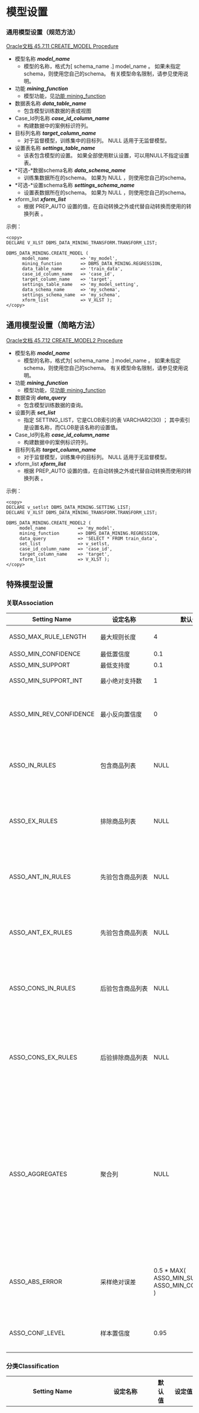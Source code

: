 # 模型设置
### 通用模型设置（规范方法）
[Oracle文档 45.7.11 CREATE_MODEL Procedure](https://docs.oracle.com/en/database/oracle/oracle-database/19/arpls/DBMS_DATA_MINING.html#GUID-7F525A4E-9C93-44D6-BFFF-10BC018CD4A6)
+ 模型名称	***model\_name***
	- 模型的名称，格式为\[ schema\_name \.\] model_name 。 如果未指定schema，则使用您自己的schema。 有关模型命名限制，请参见使用说明。
+ 功能	***mining\_function***
	- 模型功能，见[功能 mining\_function](#功能mining_function)
+ 数据表名称 ***data\_table\_name***
	- 包含模型训练数据的表或视图
+ Case\_Id列名称	***case\_id\_column\_name***
	- 构建数据中的案例标识符列。
+ 目标列名称	***target\_column\_name***
	- 对于监督模型，训练集中的目标列。 NULL 适用于无监督模型。
+ 设置表名称	***settings\_table\_name***
	- 该表包含模型的设置。 如果全部使用默认设置，可以用NULL不指定设置表。
+ *可选-*数据schema名称	***data\_schema\_name***
	- 训练集数据所在的schema。 如果为 NULL ，则使用您自己的schema。
+ *可选-*设置schema名称	***settings\_schema\_name***
	- 设置表数据所在的schema。 如果为 NULL ，则使用您自己的schema。
+ xform_list	***xform\_list***
	- 根据 PREP_AUTO 设置的值，在自动转换之外或代替自动转换而使用的转换列表 。

示例：

	<copy>
	DECLARE V_XLST DBMS_DATA_MINING_TRANSFORM.TRANSFORM_LIST;
	
	DBMS_DATA_MINING.CREATE_MODEL (
		  model_name            => 'my_model',
		  mining_function       => DBMS_DATA_MINING.REGRESSION,
		  data_table_name       => 'train_data',
		  case_id_column_name   => 'case_id',
		  target_column_name    => 'target',
		  settings_table_name   => 'my_model_setting',
		  data_schema_name      => 'my_schema',
		  settings_schema_name  => 'my_schema',
		  xform_list            => V_XLST );
	</copy>
	
## 通用模型设置（简略方法）
[Oracle文档 45.7.12 CREATE_MODEL2 Procedure](https://docs.oracle.com/en/database/oracle/oracle-database/19/arpls/DBMS_DATA_MINING.html#GUID-560517E9-646A-4C20-8814-63FDA763BFD9)
+ 模型名称	***model\_name***
	- 模型的名称，格式为\[ schema\_name \.\] model_name 。 如果未指定schema，则使用您自己的schema。 有关模型命名限制，请参见使用说明。
+ 功能 ***mining\_function***
	- 模型功能，见[功能 mining\_function](#功能mining_function)
+ 数据查询	***data_query***	
	- 包含模型训练数据的查询。
+ 设置列表	***set_list***	
	- 指定 SETTING_LIST，它是CLOB索引的表 VARCHAR2(30) ； 其中索引是设置名称，而CLOB是该名称的设置值。
+ Case\_Id列名称	***case\_id\_column\_name***
	- 构建数据中的案例标识符列。
+ 目标列名称	***target\_column\_name***
	- 对于监督模型，训练集中的目标列。 NULL 适用于无监督模型。
+ xform_list	***xform\_list***
	- 根据 PREP_AUTO 设置的值，在自动转换之外或代替自动转换而使用的转换列表 。

示例：

	<copy>
	DECLARE v_setlst DBMS_DATA_MINING.SETTING_LIST;
	DECLARE V_XLST DBMS_DATA_MINING_TRANSFORM.TRANSFORM_LIST;
	
	DBMS_DATA_MINING.CREATE_MODEL2 (
		 model_name            => 'my_model',
		 mining_function       => DBMS_DATA_MINING.REGRESSION,
		 data_query            => 'SELECT * FROM train_data',
		 set_list              => v_setlst,
		 case_id_column_name   => 'case_id',
		 target_column_name    => 'target',
		 xform_list            => V_XLST );
	</copy>
	
## 特殊模型设置

### 关联Association

| 	Setting Name	 | 	设定名称	 | 	默认值	 | 	设定值	 | 	描述	 | 
| 	----	 | 	----	 | 	----	 | 	----	 | 	----	 | 
| 	ASSO\_MAX\_RULE\_LENGTH	 | 	<p style="width:8rem">最大规则长度</p>	 | 	<p style="width:1rem">4</p>	 | 	文本[2,20]	 | 	关联规则的最大规则长度。| 
| 	ASSO\_MIN\_CONFIDENCE	 | 	最低置信度	 | 	0.1	 | 	文本[0,1]	 | 	关联规则的最低置信度。 | 
| 	ASSO\_MIN\_SUPPORT	 | 	最低支持度	 | 	0.1	 | 	文本[0,1]	 | 	对关联规则的最低支持度。 | 
| 	ASSO\_MIN\_SUPPORT\_INT	 | 	最小绝对支持数	 | 	1	 | 	文本[0,1]	 | 	每个规则必须满足的最小绝对支持数。 该值必须是整数。 | 
| 	ASSO\_MIN\_REV\_CONFIDENCE	 | 	最小反向置信度	 | 	0	 | 	文本[0,1]	 | 	设置每个规则应满足的最小反向置信度。 规则的反向置信度定义为发生规则的事务数除以发生结果的事务数。整数形式，取值范围是0〜1。 | 
| 	ASSO\_IN\_RULES	 | 	包含商品列表	 | 	NULL	 | 	逗号分隔列表	 | 	设置适用于每个关联规则的包括规则：在指定的商品列表中，中至少一项必须作为先行或后续出现在关联规则中。 它是一个逗号分隔的字符串，包含包含项的列表。 如果未设置，则默认行为是不应用过滤。	 | 
| 	ASSO\_EX\_RULES	 | 	排除商品列表	 | 	NULL	 | 	逗号分隔列表	 | 	设置适用于每个关联规则的排除规则：在指定的商品列表中，这些项目均不能出现在关联规则中。 它是一个逗号分隔的字符串，其中包含排除项列表。 规则中不能包含任何项目。| 
| 	ASSO\_ANT\_IN\_RULES	 | 	先验包含商品列表	 | 	NULL	 | 	逗号分隔列表	 | 	设置先验的包含规则：在指定的商品列表中，其中至少一项必须出现在关联规则的先验商品中。 它是一个逗号分隔的字符串，包含包含项的列表。 每个规则的前一部分必须在列表中至少包含一项。| 
| 	ASSO\_ANT\_EX\_RULES	 | 	先验包含商品列表	 | 	NULL	 | 	逗号分隔列表	 | 	设置先验的排除规则：在指定的商品列表中，这些项目均不能出现在关联规则的先验部分中。 它是一个逗号分隔的字符串，其中包含排除项列表。 规则的前一部分中不能包含任何项。 | 
| 	ASSO\_CONS\_IN\_RULES	 | 	后验包含商品列表	 | 	NULL	 | 	逗号分隔列表	 | 	设置后验的包括规则：在指定的商品列表中，其中至少一个项目必须出现在关联规则的后验部分中。 它是一个逗号分隔的字符串，包含包含项的列表。 每个规则的结果必须是列表中的一项。 | 
| 	ASSO\_CONS\_EX\_RULES	 | 	后验排除商品列表	 | 	NULL	 | 	逗号分隔列表	 | 	设置后验的排除规则：在指定的商品列表中，这些项目均不能出现在关联规则的后验部分中。 它是一个逗号分隔的字符串，其中包含排除项列表。 因此，任何规则都不能在列表中包含任何项目。 排除规则可用于减少必须存储的数据，但可能要求用户构建额外的模型以执行不同的包含或排除规则。 | 
| 	ASSO\_AGGREGATES	 | 	聚合列	 | 	NULL	 | 	逗号分隔列表	 | 	指定要聚合的列。  ITEM\_VALUE 不是必需值。它是一个逗号分隔的字符串，其中包含要聚合的列的名称。 列表中的列数必须小于等于10。 如果DMMS\_ITEM\_ID\_COLUMN\_NAME 设置为指示事务输入数据，您可以设置 ASSO\_AGGREGATES 。 请参阅 DBMS\_DATA\_MINING-全局设置 。 数据表必须具有有效的列名，例如 ITEM\_ID 和 CASE\_ID ，分别来自 ODMS\_ITEM\_ID\_COLUMN\_NAME 和 case\_id\_column\_name 。对于每个项目，用户可以提供几列进行汇总。 它需要更多的内存来缓冲多余的数据。| 
| 	ASSO\_ABS\_ERROR	 | 	采样绝对误差	 | 	0.5 * MAX( ASSO\_MIN\_SUPPORT, ASSO\_MIN\_CONFIDENCE )  | 	(0,MAX(最小支持度, 最小置信度)]	 | 	指定关联规则采样的绝对误差。 较小的值 ASSO\_ABS\_ERROR 可获得较大的样本量，这将给出准确的结果，但需要更长的计算时间。 设置一个合理的值 ASSO\_ABS\_ERROR ，例如其默认值，以避免大样本量。 | 
| 	ASSO\_CONF\_LEVEL	 | 	样本置信度	 | 	0.95	 | 	[0,1]	 | 	指定关联规则样本的置信度。 值越大， ASSO\_CONF\_LEVEL 获得的样本量越大。 之间的任何值 0.9 ，并 1 是合适的。| 

### 分类Classification

| 	Setting Name	 | 	设定名称	 | 	默认值	 | 	设定值	 | 	描述	 | 
| 	----	 | 	----	 | 	----	 | 	----	 | 	----	 | 
| 	CLAS\_COST\_TABLE\_NAME	 | 	<p style="width:8rem">成本矩阵表</p>	 | 		 | 	表名称	 | 	（仅决策树）表的名称，该表存储算法在构建模型时将使用的成本矩阵。 成本矩阵指定了与错误分类相关的成本。 只有决策树模型才能在构建时使用成本矩阵。 所有分类算法都可以在应用时使用成本矩阵。 成本矩阵表是用户创建的。 有关 列要求， 请参见 “ ADD\_COST\_MATRIX过程 ” 。 有关成本的信息， 请参见 Oracle数据挖掘概念 。	 | 
| 	CLAS\_PRIORS\_TABLE\_NAME	 | 	先验概率表	 | 		 | 	表名称	 | 	（朴素贝叶斯）表的名称，该表存储先验概率以抵消构建数据和评分数据之间分布的差异。 先验表是用户创建的。 有关 列要求， 请参见《 Oracle Data Mining用户指南》 。 有关先验的其他信息， 请参见 Oracle数据挖掘概念 。	 | 
| 	CLAS\_WEIGHTS\_TABLE\_NAME	 | 	权重表	 | 		 | 	表名称	 | 	（仅GLM和SVM）在SVM分类和GLM Logistic回归模型中存储各个目标值的加权信息的表的名称。 该算法使用权重来偏向模型，以偏向于更高的权重类别。 类权重表是用户创建的。 有关列要求， 请参见《 Oracle Data Mining用户指南》 。 有关类权重的其他信息， 请参见 Oracle Data Mining Concepts 。	 | 
| 	CLAS\_WEIGHTS\_BALANCED	 | 	类均衡	 | 	OFF	 | 	ON;OFF	 | 	此设置表明算法必须创建一个平衡目标分布的模型。 在存在稀有目标的情况下，此设置最相关，因为平衡分布可以实现更好的平均准确度（每类准确度的平均值），而不是总体准确度（有利于优势等级）。| 
| 	CLUS\_NUM\_CLUSTERS	 | 	最大叶簇数	 | 	10	 | 	文本 >=1	 | 	聚类算法生成的最大叶簇数。 该算法可能会返回较少的群集，具体取决于数据。 增强的 k -均值通常会产生由所指定的确切数目的簇，除非有更少的不同数据点。 期望最大化（EM）根据数据指定的数量 ，可能返回的群集少于该指标。 EM返回的簇数不能大于组件数，这由特定于算法的设置控制。 （请参阅 “学习的期望最大化设置” 表）根据这些设置，群集可能少于组件。 如果禁用了组件群集，则群集数等于组件数。 对于EM，默认值该设置是系统确定的。 | 
| 	FEAT\_NUM\_FEATURES	 | 	特征数量	 | 		 | 	文本 >=1	 | 	特征提取模型要提取的特征数量。 默认值是由算法根据数据估算得出的。 如果矩阵的秩小于此数字，则将返回较少的特征。 对于CUR矩阵分解，该 FEAT\_NUM\_FEATURES 值与该 CURS\_SVD\_RANK 值相同 。	 | 